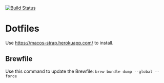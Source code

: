 [![Build Status](https://travis-ci.org/AlJohri/dotfiles.svg?branch=master)](https://travis-ci.org/AlJohri/dotfiles)

# Dotfiles

Use https://macos-strap.herokuapp.com/ to install.

## Brewfile

Use this command to update the Brewfile:
`brew bundle dump --global --force`
